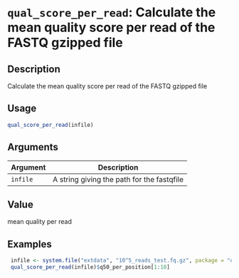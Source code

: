 # `qual_score_per_read`: Calculate the mean quality score per read of the FASTQ gzipped file

## Description


 Calculate the mean quality score per read of the FASTQ gzipped file


## Usage

```r
qual_score_per_read(infile)
```


## Arguments

Argument      |Description
------------- |----------------
```infile```     |     A string giving the path for the fastqfile

## Value


 mean quality per read


## Examples

```r 
 infile <- system.file("extdata", "10^5_reads_test.fq.gz", package = "qckitfastq")
 qual_score_per_read(infile)$q50_per_position[1:10]
 ``` 

